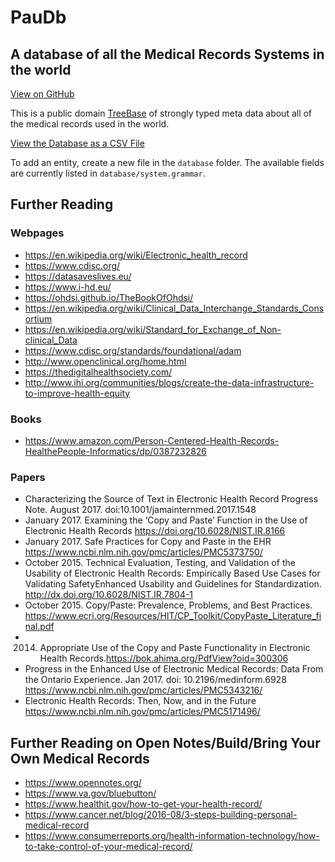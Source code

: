 # PauDb

## A database of all the Medical Records Systems in the world

[View on GitHub](https://github.com/treenotation/pau/tree/master/paudb)

This is a public domain [TreeBase](https://jtree.treenotation.org/treeBase/) of strongly typed meta data about all of the medical records used in the world.

[View the Database as a CSV File](https://github.com/treenotation/pau/blob/master/paudb/systems.csv)


To add an entity, create a new file in the `database` folder. The available fields are currently listed in `database/system.grammar`.

## Further Reading

### Webpages

- https://en.wikipedia.org/wiki/Electronic_health_record
- https://www.cdisc.org/
- https://datasaveslives.eu/
- https://www.i-hd.eu/
- https://ohdsi.github.io/TheBookOfOhdsi/
- https://en.wikipedia.org/wiki/Clinical_Data_Interchange_Standards_Consortium
- https://en.wikipedia.org/wiki/Standard_for_Exchange_of_Non-clinical_Data
- https://www.cdisc.org/standards/foundational/adam
- http://www.openclinical.org/home.html
- https://thedigitalhealthsociety.com/
- http://www.ihi.org/communities/blogs/create-the-data-infrastructure-to-improve-health-equity

### Books

- https://www.amazon.com/Person-Centered-Health-Records-HealthePeople-Informatics/dp/0387232826

### Papers

- Characterizing the Source of Text in Electronic Health Record Progress Note. August 2017. doi:10.1001/jamainternmed.2017.1548
- January 2017. Examining the ‘Copy and Paste’ Function in the Use of Electronic Health Records  https://doi.org/10.6028/NIST.IR.8166 
- January 2017. Safe Practices for Copy and Paste in the EHR https://www.ncbi.nlm.nih.gov/pmc/articles/PMC5373750/
- October 2015. Technical Evaluation, Testing, and Validation of the Usability of Electronic Health Records: Empirically Based Use Cases for Validating SafetyEnhanced Usability and Guidelines for Standardization. http://dx.doi.org/10.6028/NIST.IR.7804-1
- October 2015. Copy/Paste: Prevalence, Problems, and Best Practices. https://www.ecri.org/Resources/HIT/CP_Toolkit/CopyPaste_Literature_final.pdf
- 2014. Appropriate Use of the Copy and Paste Functionality in Electronic Health Records.https://bok.ahima.org/PdfView?oid=300306 
- Progress in the Enhanced Use of Electronic Medical Records: Data From the Ontario Experience. Jan 2017. doi: 10.2196/medinform.6928 https://www.ncbi.nlm.nih.gov/pmc/articles/PMC5343216/ 
- Electronic Health Records: Then, Now, and in the Future https://www.ncbi.nlm.nih.gov/pmc/articles/PMC5171496/


## Further Reading on Open Notes/Build/Bring Your Own Medical Records

- https://www.opennotes.org/
- https://www.va.gov/bluebutton/
- https://www.healthit.gov/how-to-get-your-health-record/
- https://www.cancer.net/blog/2016-08/3-steps-building-personal-medical-record
- https://www.consumerreports.org/health-information-technology/how-to-take-control-of-your-medical-record/
